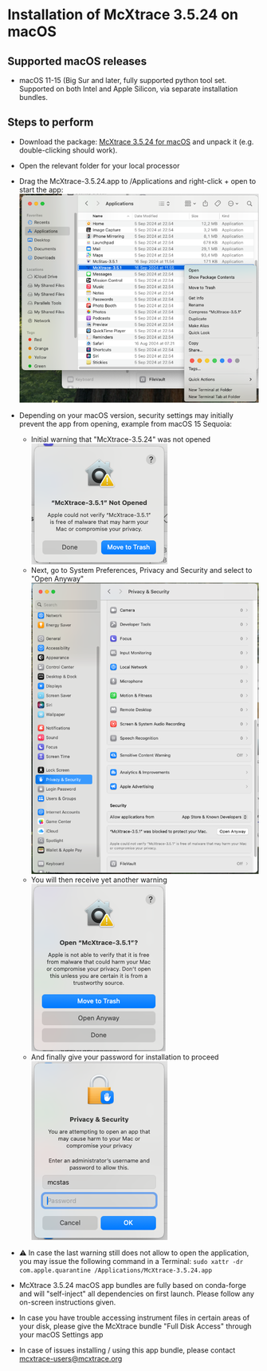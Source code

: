 # Installation of McXtrace 3.5.24 on macOS 

## Supported macOS releases
* macOS 11-15 (Big Sur and later, fully supported python tool set. Supported on both Intel and Apple Silicon,
  via separate installation bundles.

## Steps to perform

* Download the package:
  [McXtrace 3.5.24 for macOS](https://download.mcxtrace.org/mcxtrace-3.5.24/macOS/mcxtrace-3.5.24-macOS-conda.tar.gz)
 and unpack it (e.g. double-clicking should work).

* Open the relevant folder for your local processor

* Drag the McXtrace-3.5.24.app to /Applications and right-click + open to start the app:<br/>
![](screenshots/1_open-mcxtrace-from-Applications.png?raw=true)

* Depending on your macOS version, security settings may initially prevent the app from opening, example from macOS 15 Sequoia:
  - Initial warning that "McXtrace-3.5.24" was not opened<br/>
  ![](screenshots/2_mcxtrace-not-opened.png?raw=true)
  - Next, go to System Preferences, Privacy and Security and select to
  "Open Anyway"<br/>
  ![](screenshots/3_mcxtrace-settings-open-anyway.png?raw=true)
  - You will then receive yet another warning<br/>
  ![](screenshots/4_mcxtrace-open-anyway.png?raw=true)
  - And finally give your password for installation to proceed<br/>
  ![](screenshots/5_admin-password.png?raw=true)

* :warning: In case the last warning still does not allow to open the application, you may issue the following command in a Terminal: `sudo xattr -dr com.apple.quarantine /Applications/McXtrace-3.5.24.app`

* McXtrace 3.5.24 macOS app bundles are fully based on conda-forge and will "self-inject" all dependencies on first launch. Please follow any on-screen instructions given.
  
* In case you have trouble accessing instrument files in certain areas
  of your disk, please give the McXtrace bundle "Full Disk Access"
  through your macOS Settings app

* In case of issues installing / using this app bundle, please contact mcxtrace-users@mcxtrace.org
